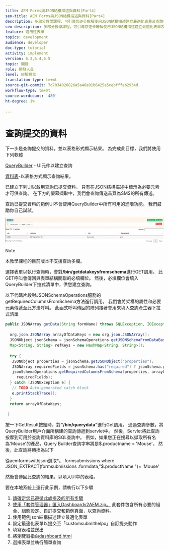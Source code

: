 ```yaml
---
title: AEM Forms與JSON結構描述與資料[Part4]
seo-title: AEM Forms與JSON結構描述與資料[Part4]
description: 多部分教學課程，可引導您逐步瞭解使用JSON結構描述建立最適化表單及查詢提交資料的相關步驟。
seo-description: 多部分教學課程，可引導您逐步瞭解使用JSON結構描述建立最適化表單及查詢提交資料的相關步驟。
feature: 適用性表單
topics: development
audience: developer
doc-type: tutorial
activity: implement
version: 6.3,6.4,6.5
topic: 開發
role: 開發人員
level: 經驗豐富
translation-type: tm+mt
source-git-commit: 7d7034026826a5a46a91b6425a5cebfffab2934d
workflow-type: tm+mt
source-wordcount: '480'
ht-degree: 1%

---
```



# 查詢提交的資料


下一步是查詢提交的資料，並以表格形式顯示結果。 為完成此目標，我們將使用下列軟體

[QueryBuilder](https://querybuilder.js.org/) - UI元件以建立查詢

[資料表](https://datatables.net/)-以表格方式顯示查詢結果。

已建立下列UI以啟用查詢已提交資料。 只有在JSON結構描述中標示為必要元素才可供查詢。 在下方的螢幕擷取中，我們會查詢傳送首頁為SMS的所有傳送。

查詢已提交資料的範例UI不會使用QueryBuilder中所有可用的進階功能。 我們鼓勵你自己試試。

![querybuilder](assets/querybuilderui.gif)

>[!NOTE]
>
>本教學課程的目前版本不支援查詢多欄。

選擇表單以執行查詢時，會對&#x200B;**/bin/getdatakeysfromschema**&#x200B;進行GET調用。 此GET呼叫會傳回與表單結構關聯的必填欄位。 然後，必填欄位會填入QueryBuilder下拉式清單中，供您建立查詢。

以下代碼片段對JSONSchemaOperations服務的getRequiredColumnsFromSchema方法進行調用。 我們會將架構的屬性和必要元素傳遞至此方法呼叫。 此函式呼叫傳回的陣列接著會用來填入查詢產生器下拉式清單

```java
public JSONArray getData(String formName) throws SQLException, IOException {

  org.json.JSONArray arrayOfDataKeys = new org.json.JSONArray();
  JSONObject jsonSchema = jsonSchemaOperations.getJSONSchemaFromDataBase(formName);
  Map<String, String> refKeys = new HashMap<String, String>();

  try {
   JSONObject properties = jsonSchema.getJSONObject("properties");
   JSONArray requiredFields = jsonSchema.has("required") ? jsonSchema.getJSONArray("required") : null;
   jsonSchemaOperations.getRequiredColumnsFromSchema(properties, arrayOfDataKeys, "", jsonSchema, refKeys,
     requiredFields);
  } catch (JSONException e) {
   // TODO Auto-generated catch block
   e.printStackTrace();
  }
  return arrayOfDataKeys;

 }
```

按一下GetResult按鈕時，對&#x200B;**&quot;/bin/querydata&quot;**&#x200B;進行Get調用。 通過查詢參數，將QueryBuilder用戶介面所構建的查詢傳遞到servlet中。 然後，Servlet將此查詢按摩到可用於查詢資料庫的SQL查詢中。 例如，如果您正在搜尋以擷取所有名為&#39;Mouse&#39;的產品，Query Builder查詢字串將是$.productname = &#39;Mouse&#39;。 然後，此查詢將轉換為以下

從aemformswithjson選取*。  formsubmissions where JSON_EXTRACT(formsubmissions .formdata,&quot;$.productName &quot;)= &#39;Mouse&#39;

然後會傳回此查詢的結果，以填入UI中的表格。

要在本地系統上運行此示例，請執行以下步驟

1. [請確定您已遵循此處提及的所有步驟](part2.md)
1. [使用「套件管理器」匯入Dashboardv2AEM.zip。](assets/dashboardv2.zip) 此套件包含所有必要的組合、組態設定、自訂提交和範例頁面，以查詢資料。
1. 使用範例json結構描述建立最適化表單
1. 設定最適化表單以提交至「customsubmithelpx」自訂提交動作
1. 填寫表格並送出
1. 將瀏覽器指向[dashboard.html](http://localhost:4502/content/AemForms/dashboard.html)
1. 選擇表單並執行簡單查詢


